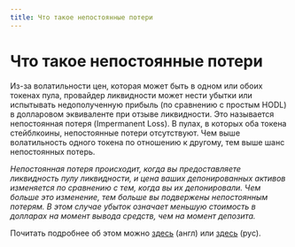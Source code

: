 ```yaml
---
title: Что такое непостоянные потери
---
```


# Что такое непостоянные потери

Из-за волатильности цен, которая может быть в одном или обоих токенах пула, провайдер ликвидности может нести убытки или испытывать недополученную прибыль (по сравнению с простым HODL) в долларовом эквиваленте при отзыве ликвидности. Это называется непостоянная потеря (Impermanent Loss). В пулах, в которых оба токена стейблкоины, непостоянные потери отсутствуют. Чем выше волатильность одного токена по отношению к другому, тем выше шанс непостоянных потерь.

*Непостоянная потеря происходит, когда вы предоставляете ликвидность пулу ликвидности, и цена ваших депонированных активов изменяется по сравнению с тем, когда вы их депонировали. Чем больше это изменение, тем больше вы подвержены непостоянным потерям. В этом случае убыток означает меньшую стоимость в долларах на момент вывода средств, чем на момент депозита.*

Почитать подробнее об этом можно [здесь](https://academy.binance.com/en/articles/impermanent-loss-explained) (англ) или [здесь](https://hub.forklog.com/chto-takoe-nepostoyannaya-poterya-impermanent-loss/) (рус).
